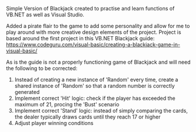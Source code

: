 Simple Version of Blackjack created to practise and learn functions of VB.NET as well as Visual Studio.

Added a pirate flair to the game to add some personality and allow for me to play around with more creative design elements of the project.
Project is based around the first project in this VB.NET Blackjack guide: https://www.codeguru.com/visual-basic/creating-a-blackjack-game-in-visual-basic/ 

As is the guide is not a properly functioning game of Blackjack and will need the following to be corrected:
  1) Instead of creating a new instance of 'Random' every time, create a shared instance of 'Random' so that a random number is correctly generated
  2) Implement correct 'Hit' logic: check if the player has exceeded the maximum of 21, procing the 'Bust' scenario
  3) Implement correct 'Stand' logic: instead of simply comparing the cards, the dealer typically draws cards until they reach 17 or higher
  4) Adjust player winning conditions
